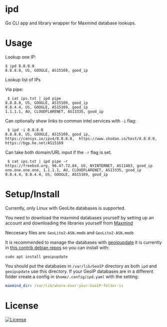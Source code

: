 # ipd

Go CLI app and library wrapper for Maxmind database lookups.

# Usage

Lookup one IP:

```shell
$ ipd 8.8.8.8
8.8.8.8, US, GOOGLE, AS15169, good_ip
```

Lookup list of IPs

Via pipe:

```shell
 $ cat ips.txt | ipd pipe
8.8.8.8, US, GOOGLE, AS15169, good_ip
8.8.4.4, US, GOOGLE, AS15169, good_ip
1.1.1.1, AU, CLOUDFLARENET, AS13335, good_ip
```

Can optionally show links to common intel services with `-i` flag:

```shell
 $ ipd -i 8.8.8.8        
8.8.8.8, US, GOOGLE, AS15169, good_ip,  https://censys.io/ipv4/8.8.8.8,  https://www.shodan.io/host/8.8.8.8,  https://bgp.he.net/AS15169
```

Can take both domain/URL input if the `-r` flag is set.

```shell
 $ cat ips.txt | ipd pipe -r
https://freebsd.org, 96.47.72.84, US, NYINTERNET, AS11403, good_ip
one.one.one.one, 1.1.1.1, AU, CLOUDFLARENET, AS13335, good_ip
8.8.4.4, 8.8.4.4, US, GOOGLE, AS15169, good_ip
```

# Setup/Install

Currently, only Linux with GeoLite databases is supported. 

You need to download the maxmind databases yourself by setting up an account and downloading the libraries 
yourself from [Maxmind](https://dev.maxmind.com/geoip/geoip2/geolite2/)

Neccesary files are: `GeoLite2-ASN.mmdb` and `GeoLite2-ASN.mmdb`

It is recommended to manage the databases with [geoipupdate](https://github.com/maxmind/geoipupdate) it is currently in
[this contrib debian repos](https://packages.debian.org/buster/geoipupdate) so you can install with:

```shell
sudo apt install geoipupdate
```

You should put the databases in `/var/lib/GeoIP` directory as both `ipd` and `geoipupdate` use this directory.
If your GeoIP databases are in a different folder create a config in `$home/.config/ipd.yaml` with the setting:

```yaml
maxmind_dir: /var/lib/where-ever-your-GeoIP-folder-is
```

# License

[![License](https://img.shields.io/badge/License-BSD%203--Clause-blue.svg)](https://opensource.org/licenses/BSD-3-Clause)